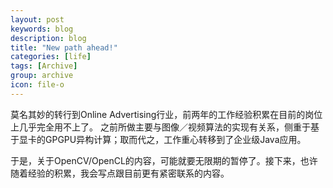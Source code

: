 ```yaml
---
layout: post
keywords: blog
description: blog
title: "New path ahead!"
categories: [life]
tags: [Archive]
group: archive
icon: file-o
---
```

莫名其妙的转行到Online Advertising行业，前两年的工作经验积累在目前的岗位上几乎完全用不上了。
之前所做主要与图像／视频算法的实现有关系，侧重于基于显卡的GPGPU异构计算；取而代之，工作重心转移到了企业级Java应用。

于是，关于OpenCV/OpenCL的内容，可能就要无限期的暂停了。接下来，也许随着经验的积累，我会写点跟目前更有紧密联系的内容。
